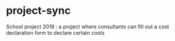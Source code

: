 # project-sync
School project 2018 : a project where consultants can fill out a cost declaration form to declare certain costs
